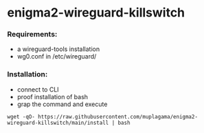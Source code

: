 # enigma2-wireguard-killswitch

### Requirements:
- a wireguard-tools installation
- wg0.conf in /etc/wireguard/

### Installation:
- connect to CLI
- proof installation of bash
- grap the command and execute

```
wget -qO- https://raw.githubusercontent.com/muplagama/enigma2-wireguard-killswitch/main/install | bash
```
